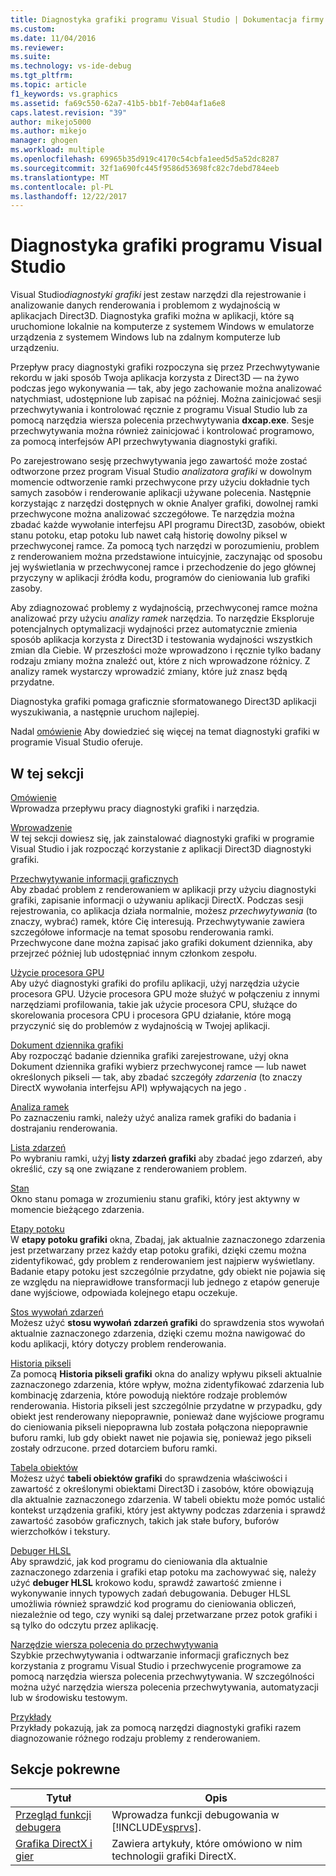 ```yaml
---
title: Diagnostyka grafiki programu Visual Studio | Dokumentacja firmy Microsoft
ms.custom: 
ms.date: 11/04/2016
ms.reviewer: 
ms.suite: 
ms.technology: vs-ide-debug
ms.tgt_pltfrm: 
ms.topic: article
f1_keywords: vs.graphics
ms.assetid: fa69c550-62a7-41b5-bb1f-7eb04af1a6e8
caps.latest.revision: "39"
author: mikejo5000
ms.author: mikejo
manager: ghogen
ms.workload: multiple
ms.openlocfilehash: 69965b35d919c4170c54cbfa1eed5d5a52dc8287
ms.sourcegitcommit: 32f1a690fc445f9586d53698fc82c7debd784eeb
ms.translationtype: MT
ms.contentlocale: pl-PL
ms.lasthandoff: 12/22/2017
---
```

# <a name="visual-studio-graphics-diagnostics"></a>Diagnostyka grafiki programu Visual Studio
Visual Studio*diagnostyki grafiki* jest zestaw narzędzi dla rejestrowanie i analizowanie danych renderowania i problemom z wydajnością w aplikacjach Direct3D. Diagnostyka grafiki można w aplikacji, które są uruchomione lokalnie na komputerze z systemem Windows w emulatorze urządzenia z systemem Windows lub na zdalnym komputerze lub urządzeniu.  
  
 Przepływ pracy diagnostyki grafiki rozpoczyna się przez Przechwytywanie rekordu w jaki sposób Twoja aplikacja korzysta z Direct3D — na żywo podczas jego wykonywania — tak, aby jego zachowanie można analizować natychmiast, udostępnione lub zapisać na później. Można zainicjować sesji przechwytywania i kontrolować ręcznie z programu Visual Studio lub za pomocą narzędzia wiersza polecenia przechwytywania **dxcap.exe**. Sesje przechwytywania można również zainicjować i kontrolować programowo, za pomocą interfejsów API przechwytywania diagnostyki grafiki.  
  
 Po zarejestrowano sesję przechwytywania jego zawartość może zostać odtworzone przez program Visual Studio *analizatora grafiki* w dowolnym momencie odtworzenie ramki przechwycone przy użyciu dokładnie tych samych zasobów i renderowanie aplikacji używane polecenia. Następnie korzystając z narzędzi dostępnych w oknie Analyer grafiki, dowolnej ramki przechwycone można analizować szczegółowe. Te narzędzia można zbadać każde wywołanie interfejsu API programu Direct3D, zasobów, obiekt stanu potoku, etap potoku lub nawet całą historię dowolny piksel w przechwyconej ramce. Za pomocą tych narzędzi w porozumieniu, problem z renderowaniem można przedstawione intuicyjnie, zaczynając od sposobu jej wyświetlania w przechwyconej ramce i przechodzenie do jego głównej przyczyny w aplikacji źródła kodu, programów do cieniowania lub grafiki zasoby.  
  
 Aby zdiagnozować problemy z wydajnością, przechwyconej ramce można analizować przy użyciu *analizy ramek* narzędzia. To narzędzie Eksploruje potencjalnych optymalizacji wydajności przez automatycznie zmienia sposób aplikacja korzysta z Direct3D i testowania wydajności wszystkich zmian dla Ciebie. W przeszłości może wprowadzono i ręcznie tylko badany rodzaju zmiany można znaleźć out, które z nich wprowadzone różnicy. Z analizy ramek wystarczy wprowadzić zmiany, które już znasz będą przydatne.  
  
 Diagnostyka grafiki pomaga graficznie sformatowanego Direct3D aplikacji wyszukiwania, a następnie uruchom najlepiej.  
  
 Nadal [omówienie](overview-of-visual-studio-graphics-diagnostics.md) Aby dowiedzieć się więcej na temat diagnostyki grafiki w programie Visual Studio oferuje.  
  
## <a name="in-this-section"></a>W tej sekcji  
 [Omówienie](overview-of-visual-studio-graphics-diagnostics.md)  
 Wprowadza przepływu pracy diagnostyki grafiki i narzędzia.  
  
 [Wprowadzenie](getting-started-with-visual-studio-graphics-diagnostics.md)  
 W tej sekcji dowiesz się, jak zainstalować diagnostyki grafiki w programie Visual Studio i jak rozpocząć korzystanie z aplikacji Direct3D diagnostyki grafiki.  
  
 [Przechwytywanie informacji graficznych](capturing-graphics-information.md)  
 Aby zbadać problem z renderowaniem w aplikacji przy użyciu diagnostyki grafiki, zapisanie informacji o używaniu aplikacji DirectX. Podczas sesji rejestrowania, co aplikacja działa normalnie, możesz *przechwytywania* (to znaczy, wybrać) ramek, które Cię interesują. Przechwytywanie zawiera szczegółowe informacje na temat sposobu renderowania ramki. Przechwycone dane można zapisać jako grafiki dokument dziennika, aby przejrzeć później lub udostępniać innym członkom zespołu.  
  
 [Użycie procesora GPU](gpu-usage.md)  
 Aby użyć diagnostyki grafiki do profilu aplikacji, użyj narzędzia użycie procesora GPU. Użycie procesora GPU może służyć w połączeniu z innymi narzędziami profilowania, takie jak użycie procesora CPU, służące do skorelowania procesora CPU i procesora GPU działanie, które mogą przyczynić się do problemów z wydajnością w Twojej aplikacji.  
  
 [Dokument dziennika grafiki](graphics-log-document.md)  
 Aby rozpocząć badanie dziennika grafiki zarejestrowane, użyj okna Dokument dziennika grafiki wybierz przechwyconej ramce — lub nawet określonych pikseli — tak, aby zbadać szczegóły *zdarzenia* (to znaczy DirectX wywołania interfejsu API) wpływających na jego .  
  
 [Analiza ramek](graphics-frame-analysis.md)  
 Po zaznaczeniu ramki, należy użyć analiza ramek grafiki do badania i dostrajaniu renderowania.  
  
 [Lista zdarzeń](graphics-event-list.md)  
 Po wybraniu ramki, użyj **listy zdarzeń grafiki** aby zbadać jego zdarzeń, aby określić, czy są one związane z renderowaniem problem.  
  
 [Stan](graphics-state.md)  
 Okno stanu pomaga w zrozumieniu stanu grafiki, który jest aktywny w momencie bieżącego zdarzenia.  
  
 [Etapy potoku](graphics-pipeline-stages.md)  
 W **etapy potoku grafiki** okna, Zbadaj, jak aktualnie zaznaczonego zdarzenia jest przetwarzany przez każdy etap potoku grafiki, dzięki czemu można zidentyfikować, gdy problem z renderowaniem jest najpierw wyświetlany. Badanie etapy potoku jest szczególnie przydatne, gdy obiekt nie pojawia się ze względu na nieprawidłowe transformacji lub jednego z etapów generuje dane wyjściowe, odpowiada kolejnego etapu oczekuje.  
  
 [Stos wywołań zdarzeń](graphics-event-call-stack.md)  
 Możesz użyć **stosu wywołań zdarzeń grafiki** do sprawdzenia stos wywołań aktualnie zaznaczonego zdarzenia, dzięki czemu można nawigować do kodu aplikacji, który dotyczy problem renderowania.  
  
 [Historia pikseli](graphics-pixel-history.md)  
 Za pomocą **Historia pikseli grafiki** okna do analizy wpływu pikseli aktualnie zaznaczonego zdarzenia, które wpływ, można zidentyfikować zdarzenia lub kombinację zdarzenia, które powodują niektóre rodzaje problemów renderowania. Historia pikseli jest szczególnie przydatne w przypadku, gdy obiekt jest renderowany niepoprawnie, ponieważ dane wyjściowe programu do cieniowania pikseli niepoprawna lub została połączona niepoprawnie buforu ramki, lub gdy obiekt nawet nie pojawia się, ponieważ jego pikseli zostały odrzucone. przed dotarciem buforu ramki.  
  
 [Tabela obiektów](graphics-object-table.md)  
 Możesz użyć **tabeli obiektów grafiki** do sprawdzenia właściwości i zawartość z określonymi obiektami Direct3D i zasobów, które obowiązują dla aktualnie zaznaczonego zdarzenia. W tabeli obiektu może pomóc ustalić kontekst urządzenia grafiki, który jest aktywny podczas zdarzenia i sprawdź zawartość zasobów graficznych, takich jak stałe bufory, buforów wierzchołków i tekstury.  
  
 [Debuger HLSL](hlsl-shader-debugger.md)  
 Aby sprawdzić, jak kod programu do cieniowania dla aktualnie zaznaczonego zdarzenia i grafiki etap potoku ma zachowywać się, należy użyć **debuger HLSL** krokowo kodu, sprawdź zawartość zmienne i wykonywanie innych typowych zadań debugowania. Debuger HLSL umożliwia również sprawdzić kod programu do cieniowania obliczeń, niezależnie od tego, czy wyniki są dalej przetwarzane przez potok grafiki i są tylko do odczytu przez aplikację.  
  
 [Narzędzie wiersza polecenia do przechwytywania](command-line-capture-tool.md)  
 Szybkie przechwytywania i odtwarzanie informacji graficznych bez korzystania z programu Visual Studio i przechwycenie programowe za pomocą narzędzia wiersza polecenia przechwytywania. W szczególności można użyć narzędzia wiersza polecenia przechwytywania, automatyzacji lub w środowisku testowym.  
  
 [Przykłady](graphics-diagnostics-examples.md)  
 Przykłady pokazują, jak za pomocą narzędzi diagnostyki grafiki razem diagnozowanie różnego rodzaju problemy z renderowaniem.  
  
## <a name="related-sections"></a>Sekcje pokrewne  
  
|Tytuł|Opis|  
|-----------|-----------------|  
|[Przegląd funkcji debugera](../debugging-in-visual-studio.md)|Wprowadza funkcji debugowania w [!INCLUDE[vsprvs](../../code-quality/includes/vsprvs_md.md)].|  
|[Grafika DirectX i gier](http://go.microsoft.com/fwlink/?LinkId=256498)|Zawiera artykuły, które omówiono w nim technologii grafiki DirectX.|